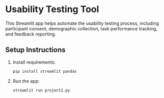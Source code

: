 # Usability Testing Tool

This Streamlit app helps automate the usability testing process, including participant consent, demographic collection, task performance tracking, and feedback reporting.

## Setup Instructions

1. Install requirements:
   ```bash
   pip install streamlit pandas
2. Run the app:
   ```bash
   streamlit run project1.py
